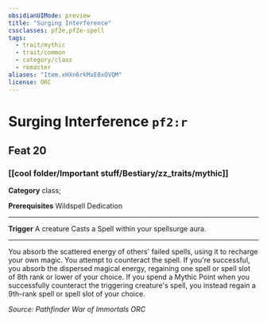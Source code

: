 ```yaml
---
obsidianUIMode: preview
title: "Surging Interference"
cssclasses: pf2e,pf2e-spell
tags:
  - trait/mythic
  - trait/common
  - category/class
  - remaster
aliases: "Item.xHXn6rkMxE8xOVQM"
license: ORC
---
```

# Surging Interference `pf2:r`
## Feat 20
### [[cool folder/Important stuff/Bestiary/zz_traits/mythic]]

**Category** class; 



**Prerequisites** Wildspell Dedication
* * *
**Trigger** A creature Casts a Spell within your spellsurge aura.

* * *

You absorb the scattered energy of others' failed spells, using it to recharge your own magic. You attempt to counteract the spell. If you're successful, you absorb the dispersed magical energy, regaining one spell or spell slot of 8th rank or lower of your choice. If you spend a Mythic Point when you successfully counteract the triggering creature's spell, you instead regain a 9th-rank spell or spell slot of your choice.

*Source: Pathfinder War of Immortals*
*ORC*